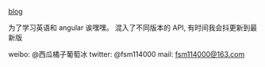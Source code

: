 
[blog](http://114000.github.io)

为了学习英语和 angular 诶嘿嘿。
混入了不同版本的 API, 有时间我会抖更新到最新版

weibo: @西瓜橘子葡萄冰
twitter: @fsm114000
mail: fsm114000@163.com
